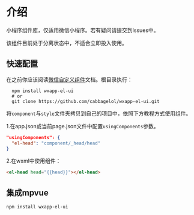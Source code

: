 # 介绍

小程序组件库，仅适用微信小程序。若有疑问请提交到Issues中。

该组件目前处于分离状态中，不适合立即投入使用。

## 快速配置

在之前你应该阅读[微信自定义组件](https://developers.weixin.qq.com/miniprogram/dev/framework/custom-component/component.html)文档。根目录执行：

```
  npm install wxapp-el-ui
  # or
  git clone https://github.com/cabbagelol/wxapp-el-ui.git
```

将`component`与`style`文件夹拷贝到自己的项目中，依照下方教程方式使用组件。

1.在app.json或当前page.json文件中配置`usingComponents`参数。

```json
"usingComponents": {
  "el-head": "component/_head/head"
}
```

2.在wxml中使用组件：

```html
<el-head head="{{head}}"></el-head>
```

## 集成mpvue

```
npm install wxapp-el-ui
```



